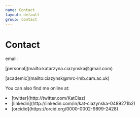```yaml
---
name: Contact
layout: default
group: contact
---
```


<h1 class="page-header text-center"> Contact </h1>
email:
<p>[personal](mailto:katarzyna.ciazynska@gmail.com)</p>
<p>[academic](mailto:ciazynsk@mrc-lmb.cam.ac.uk) </p>


You can also find me online at:
<li>[twitter](http://twitter.com/KatCiaz) </li>
<li>[linkedin](http://linkedin.com/in/kat-ciazynska-0489271b2) </li>
<li>[orcidid](https://orcid.org/0000-0002-9899-2428)</li>
